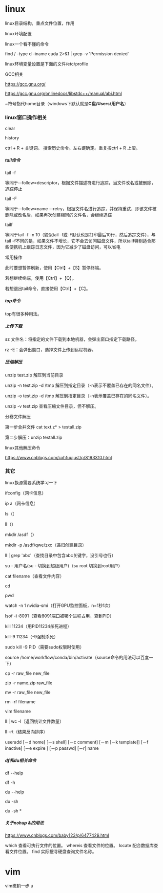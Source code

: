 # linux

linux目录结构，重点文件位置，作用

linux环境配置

linux一个看不懂的命令

find / -type d -iname cuda 2>&1 | grep -v 'Permission denied'

linux环境变量设置是下面的文件/etc/profile

GCC相关

https://gcc.gnu.org/

https://gcc.gnu.org/onlinedocs/libstdc++/manual/abi.html

~符号指代home目录（windows下默认就是**C盘/Users/用户名**）



### linux窗口操作相关

clear

history

ctrl + R + 关键词。 搜索历史命令。左右键确定。重复按ctrl + R 上滚。

##### tail命令

tail -f

等同于--follow=descriptor，根据文件描述符进行追踪，当文件改名或被删除，追踪停止

tail -F

等同于--follow=name  --retry，根据文件名进行追踪，并保持重试，即该文件被删除或改名后，如果再次创建相同的文件名，会继续追踪

tailf

等同于tail -f -n 10（貌似tail -f或-F默认也是打印最后10行，然后追踪文件），与tail -f不同的是，如果文件不增长，它不会去访问磁盘文件，所以tailf特别适合那些便携机上跟踪日志文件，因为它减少了磁盘访问，可以省电

常用操作

此时要想暂停刷新，使用【Ctrl】+【S】暂停终端。

若想继续终端，使用【Ctrl】+【Q】。

若想退出tail命令，直接使用【Ctrl】+【C】。

##### top命令

top有很多种用法。





##### 上传下载

sz 文件名：将指定的文件下载到本地机器，会弹出窗口指定下载路径。

rz -E：会弹出窗口，选择文件上传到远程机器。



##### 压缩解压

unzip test.zip 解压到当前目录

unzip -n test.zip -d /tmp 解压到指定目录（-n表示不覆盖已存在的同名文件）。

unzip -o test.zip -d /tmp 解压到指定目录（-n表示覆盖已存在的同名文件）。

unzip -v test.zip 查看压缩文件目录，但不解压。

分卷文件解压

第一步合并文件 cat text.z* > testall.zip

第二步解压：unzip testall.zip



linux其他解压命令

https://www.cnblogs.com/cxhfuujust/p/8193310.html









### 其它

linux换源需要系统学习一下

ifconfig（网卡信息）

ip a（网卡信息）

ls（）

ll（）

mkdir /asdf（）

mkdir -p /asdf/qwe/zxc（递归创建目录）

ll | grep 'abc'（查找目录中包含abc关键字，没引号也行）

su - 用户名(su - 切换到超级用户)（su root 切换到root用户）

cat filename（查看文件内容）

cd

pwd

watch -n 1 nvidia-smi（打开GPU监控面板，n=1秒1次）

lsof -i :8091（查看8091端口被哪个进程占用，查到PID）

kill 11234（用PID11234杀死进程）

kill-9 11234（-9强制杀死）

sudo kill -9 PID（需要sudo权限时使用）

source /home/workflow/conda/bin/activate（source命令的用法可以百度一下）

cp -r raw_file new_file

zip -r name.zip raw_file

mv -r raw_file new_file

rm -rf filename

vim filename

ll | wc -l（返回统计文件数量）

ll -rt（结果反向排序）

useradd [－d home] [－s shell] [－c comment] [－m [－k template]] [－f inactive] [－e expire ] [－p passwd] [－r] name

##### df和du相关命令

df --help

df -h

du --help

du -sh

du -sh *

##### 关于nohup &的用法

https://www.cnblogs.com/baby123/p/6477429.html



which 查看可执行文件的位置。
whereis 查看文件的位置。 
locate  配合数据库查看文件位置。
find  实际搜寻硬盘查询文件名称。

# vim

vim撤销一步 u

